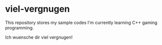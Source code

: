 # viel-vergnugen

This repository stores my sample codes 
I'm currently learning C++ gaming programming.

Ich wuensche dir viel vergnugen!

